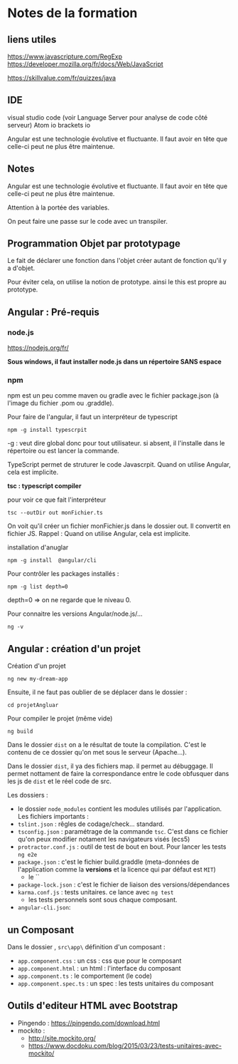 # Notes de la formation

## liens utiles
https://www.javascripture.com/RegExp
https://developer.mozilla.org/fr/docs/Web/JavaScript

https://skillvalue.com/fr/quizzes/java

## IDE
visual studio code (voir Language Server pour analyse de code côté serveur)
Atom io
brackets io

Angular est une technologie évolutive et fluctuante. Il faut avoir en tête que celle-ci peut ne plus être maintenue.

## Notes

Angular est une technologie évolutive et fluctuante. Il faut avoir en tête que celle-ci peut ne plus être maintenue.

Attention à la portée des variables.

On peut faire une passe sur le code avec un transpiler.


## Programmation Objet par prototypage

Le fait de déclarer une fonction dans l'objet créer autant de fonction qu'il y a d'objet.

Pour éviter cela, on utilise la notion de prototype. ainsi le this est propre au prototype.

## Angular : Pré-requis
 
 ### node.js  
 https://nodejs.org/fr/

**Sous windows, il faut installer node.js dans un répertoire SANS espace**

 ### npm
 npm est un peu comme maven ou gradle avec le fichier package.json (à l'image du fichier .pom ou .graddle).

Pour faire de l'angular, il faut un interpréteur de typescript

`npm -g install typescrpit`

-g : veut dire global donc pour tout utilisateur. si absent, il l'installe dans le répertoire ou est lancer la commande.

TypeScript permet de struturer le code Javascrpit. Quand on utilise Angular, cela est implicite.

**tsc : typescript compiler**

pour voir ce que fait l'interpréteur

`tsc --outDir out monFichier.ts`

On voit qu'il créer un fichier monFichier.js dans le dossier out. Il convertit en fichier JS. 
Rappel : Quand on utilise Angular, cela est implicite.

installation d'anuglar

`npm -g install  @angular/cli`

Pour contrôler les packages installés :

`npm -g list depth=0`

depth=0 => on ne regarde que le niveau 0.

Pour connaitre les versions Angular/node.js/...

`ng -v`

## Angular : création d'un projet

Création d'un projet

`ng new my-dream-app`

Ensuite, il ne faut pas oublier de se déplacer dans le dossier :

`cd projetAngluar`

Pour compiler le projet (même vide)

`ng build`

Dans le dossier `dist` on a le résultat de toute la compilation. C'est le contenu de ce dossier qu'on met sous le serveur (Apache...).


Dans le dossier `dist`, il ya des fichiers map. il permet au débuggage. Il permet nottament de faire la correspondance entre le code obfusquer dans les js de `dist` et le réel code de src.

Les dossiers :
* le dossier `node_modules` contient les modules utilisés par l'application.
Les fichiers importants :
* `tslint.json` : rêgles de codage/check... standard.
* `tsconfig.json` : paramétrage de la commande `tsc`. C'est dans ce fichier qu'on peux modifier notament les navigateurs visés (ecs5)
* `protractor.conf.js` : outil de test de bout en bout. Pour lancer les tests `ng e2e`
* `package.json` : c'est le fichier build.graddle (meta-données de l'application comme la **versions** et la licence qui par défaut est `MIT`)
    * le ``
* `package-lock.json` : c'est le fichier de liaison des versions/dépendances
* `karma.conf.js` : tests unitaires. ce lance avec
 `ng test`
     * les tests personnels sont sous chaque composant.
* `angular-cli.json`: 

## un Composant
Dans le dossier , `src\app\` 
définition d'un composant :
* `app.component.css` : un css : css que pour le composant
* `app.component.html` : un html : l'interface du composant
* `app.component.ts` : le comportement (le code)
* `app.component.spec.ts` : un spec : les tests unitaires du composant


## Outils d'editeur HTML avec Bootstrap
* Pingendo : https://pingendo.com/download.html
* mockito : 
    *   http://site.mockito.org/
    * https://www.docdoku.com/blog/2015/03/23/tests-unitaires-avec-mockito/









